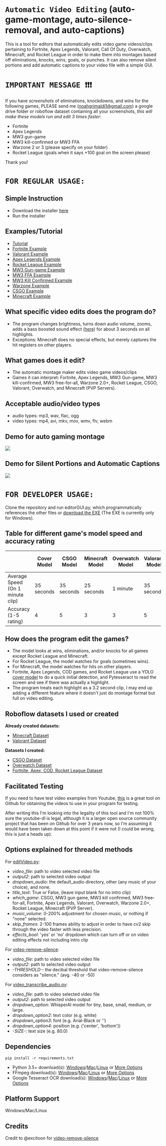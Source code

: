 # `Automatic Video Editing` (auto-game-montage, auto-silence-removal, and auto-captions)

This is a tool for editors that automatically edits video game videos/clips pertaining to Fortnite, Apex Legends, Valorant, Call Of Duty, Overwatch, Minecraft, and Rocket League in order to make them into montages based off eliminations, knocks, wins, goals, or punches. It can also remove silent portions and add automatic captions to your video file with a simple GUI.

# `IMPORTANT MESSAGE ❗❗❗`

If you have *screenshots* of eliminations, knockdowns, and wins for the following games, PLEASE send me (noahgrimaldi1@gmail.com) a google drive folder or roboflow dataset containing all your screenshots, *this will make these models run and edit 3 times faster*:
- Fortnite
- Apex Legends
- MW3 gun-game
- MW3 kill-confirmed or MW3 FFA
- Warzone 2 or 3 (please specify on your folder)
- Rocket League (goals when it says +100 goal on the screen please)
  
Thank you!

# `FOR REGULAR USAGE:`

## Simple Instruction
- Download the installer [here](https://github.com/Noah-Grimaldi/auto-gaming-montage-maker/releases/download/v1.0.0/autosetup_win.exe)
- Run the installer

## Examples/Tutorial
- [Tutorial](https://youtu.be/mjZggkEld50?si=kVlOT_8-KW_prgbp)
- [Fortnite Example](https://youtu.be/mjZggkEld50?si=kVlOT_8-KW_prgbp&t=315)
- [Valorant Example](https://youtu.be/mjZggkEld50?si=kVlOT_8-KW_prgbp&t=709)
- [Apex Legends Example](https://youtu.be/mjZggkEld50?si=kVlOT_8-KW_prgbp&t=454)
- [Rocket League Example](https://youtu.be/mjZggkEld50?si=kVlOT_8-KW_prgbp&t=699)
- [MW3 Gun-game Example](https://youtu.be/mjZggkEld50?si=kVlOT_8-KW_prgbp&t=542)
- [MW3 FFA Example](https://youtu.be/mjZggkEld50?si=kVlOT_8-KW_prgbp&t=485)
- [MW3 Kill Confirmed Example](https://youtu.be/mjZggkEld50?si=kVlOT_8-KW_prgbp&t=268)
- [Warzone Example](https://youtu.be/mjZggkEld50?si=kVlOT_8-KW_prgbp&t=188)
- [CSGO Example](https://youtu.be/mjZggkEld50?si=kVlOT_8-KW_prgbp&t=215)
- [Minecraft Example](https://youtu.be/mjZggkEld50?si=kVlOT_8-KW_prgbp&t=607)

## What specific video edits does the program do?
- The program changes brightness, turns down audio volume, zooms, adds a bass boosted sound effect ([here](editing_sfx/bass_boosted_fixed.mp3)) for about 3 seconds on all highlights.
- Exceptions: Minecraft does no special effects, but merely captures the hit registers on other players.

## What games does it edit?
- The automatic montage maker edits video game videos/clips
- Games it can interpret: Fortnite, Apex Legends, MW3 Gun-game, MW3 kill-confirmed, MW3 free-for-all, Warzone 2.0+, Rocket League, CSGO, Valorant, Overwatch, and Minecraft (PVP Servers).

## Acceptable audio/video types
- audio types: mp3, wav, flac, ogg
- video types: mp4, avi, mkv, mov, wmv, flv, webm

## Demo for auto gaming montage
![](montagedemo.gif)
## Demo for Silent Portions and Automatic Captions
![](example.gif)

# `FOR DEVELOPER USAGE:`

Clone the repository and run editorGUI.py, which programmatically references the other files or [download the EXE](https://github.com/Noah-Grimaldi/auto-gaming-montage-maker/releases/download/v1.0.0/autosetup_win.exe) (The EXE is currently only for Windows).

## Table for different game's model speed and accuracy rating
|                                 | Cover Model   | CSGO Model    | Minecraft Model | Overwatch Model | Valorant Model | Pytesseract + Cover Model |
| ------------------------------- | ------------- | ------------- | --------------- | --------------- | -------------- | ------------------------- |
| Average Speed (On 1 minute clip)| 35 seconds    | 35 seconds    | 25 seconds      | 1 minute        | 35 seconds     | 5 minutes                 |
| Accuracy (1-5 rating)           | 4             | 5             | 3               | 3               | 5              | 5                         |

## How does the program edit the games?
- The model looks at wins, eliminations, and/or knocks for all games except Rocket League and Minecraft.
- For Rocket League, the model watches for goals (sometimes wins).
- For Minecraft, the model watches for hits on other players.
- Fortnite, Apex Legends, COD games, and Rocket League use a YOLO [cover model](YOLOmodels/covermodel.pt) to do a quick initial detection, and Pytesseract to read the screen and see if there was actually a highlight.
- The program treats each highlight as a 3.2 second clip, I may end up adding a different feature where it doesn't just do montage format but full on video editing.

## Roboflow datasets I used or created
**Already created datasets:**
- [Minecraft Dataset](https://universe.roboflow.com/benjamin-t1dqd/minecraft-pvp-ai/browse?queryText=class%3APlayer&pageSize=200&startingIndex=0&browseQuery=true)
- [Valorant Dataset](https://universe.roboflow.com/suman-kumar-dx18l/valorant-kill-banner-woebs/images/ZGUdwP6PpO7qMgHOXWh0?queryText=&pageSize=50&startingIndex=50&browseQuery=true)

**Datasets I created:**
- [CSGO Dataset](https://universe.roboflow.com/overwatchkillsign/csgo-head-and-kill)
- [Overwatch Dataset](https://universe.roboflow.com/overwatchkillsign/overwatch-kill-sign-detector)
- [Fortnite, Apex, COD, Rocket League Dataset](https://universe.roboflow.com/overwatchkillsign/fortnite-apex-league-cod)

## Facilitated Testing
If you need to have test video examples from Youtube, [this](https://github.com/ytdl-org/youtube-dl) is a great tool on Github for obtaining the videos to use in your program for testing. 

After writing this I'm looking into the legality of this tool and I'm not 100% sure the youtube-dl is legal, although it is a larger open source community project that has been on Github for over 3 years now, so I'm assuming it would have been taken down at this point if it were not (I could be wrong, this is just a heads up).

## Options explained for threaded methods
For [editVideo.py](packagefiles/editVideo.py): 

- *video_file*: path to video selected video file
- *output2*: path to selected video output 
- *dropdown_audio*: the default_audio directory, other (any music of your choice), and none.
- *title_text*: True or False, (leave input blank for no intro clip)
- *which_game*: CSGO, MW3 gun game, MW3 kill confirmed, MW3 free-for-all, Fortnite, Apex Legends, Valorant, Overwatch, Warzone 2.0+, Rocket League, Minecraft (PVP Server).
- *music_volume*: 0-200% adjustment for chosen music, or nothing if "none" selected.
- *skip_frames*: 2-100 frames ability to adjust in order to have cv2 skip through the video faster with less precision.
- *effects_bool*: 'yes' or 'no' dropdown which can turn off or on video editing effects not including intro clip

For [video-remove-silence](packagefiles/video_remove_silence.py):

- *video_file*: path to video selected video file
- *output2*: path to selected video output
- *-THRESHOLD-*: the decibal threshold that video-remove-silence considers as "silence." (avg. -40 or -50)

For [video_transcribe_audio.py](packagefiles/video_transcribe_audio.py):

- *video_file*: path to video selected video file
- *output2*: path to selected video output
- *dropdown_option*: WhisperAI model for tiny, base, small, medium, or large.
- *dropdown_option2*: text color (e.g. white)
- *dropdown_option3*: font (e.g. Arial-Black or '')
- *dropdown_option4*: position (e.g. ('center', 'bottom'))
- *-SIZE-*: text size (e.g. 80.0)

## Dependencies
`pip install -r requirements.txt`
- Python 3.5+ download(s): [Windows](https://www.python.org/ftp/python/3.12.0/python-3.12.0-amd64.exe)/[Mac](https://www.python.org/ftp/python/3.12.0/python-3.12.0-macos11.pkg)/[Linux](https://www.python.org/ftp/python/3.12.0/Python-3.12.0.tar.xz) or [More Options](https://www.python.org/downloads/)
- FFmpeg download(s): [Windows](https://community.chocolatey.org/packages/ffmpeg)/[Mac](https://formulae.brew.sh/formula/ffmpeg)/[Linux](https://www.geeksforgeeks.org/how-to-install-ffmpeg-in-linux/) or [More Options](https://www.ffmpeg.org/download.html)
- Google Tesseract OCR download(s): [Windows](https://github.com/tesseract-ocr/tesseract?tab=readme-ov-file#installing-tesseract)/[Mac](https://formulae.brew.sh/formula/tesseract)/[Linux](https://tesseract-ocr.github.io/tessdoc/Installation.html) or [More Options](https://tesseract-ocr.github.io/tessdoc/Installation.html)

## Platform Support 
Windows/Mac/Linux

## Credits
Credit to @excitoon for [video-remove-silence](https://github.com/excitoon/video-remove-silence)

